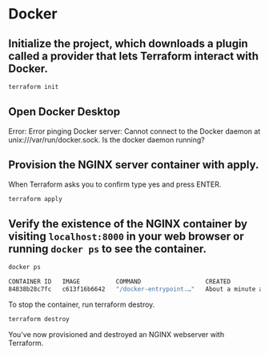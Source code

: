 # Docker

## Initialize the project, which downloads a plugin called a provider that lets Terraform interact with Docker.

```bash
terraform init
```

## Open Docker Desktop

Error: Error pinging Docker server: Cannot connect to the Docker daemon at unix:///var/run/docker.sock. Is the docker daemon running?

## Provision the NGINX server container with apply. 

When Terraform asks you to confirm type yes and press ENTER.

```bash
terraform apply
```

## Verify the existence of the NGINX container by visiting `localhost:8000` in your web browser or running `docker ps` to see the container.

```bash
docker ps

CONTAINER ID   IMAGE          COMMAND                  CREATED              STATUS              PORTS                  NAMES
84838b28c7fc   c613f16b6642   "/docker-entrypoint.…"   About a minute ago   Up About a minute   0.0.0.0:8000->80/tcp   tutorial
```

To stop the container, run terraform destroy.

```bash
terraform destroy
```

You've now provisioned and destroyed an NGINX webserver with Terraform.